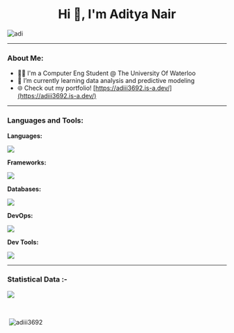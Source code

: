 <h1 align="center">Hi 👋, I'm Aditya Nair</h1>

<img align="center" src="https://github.com/user-attachments/assets/fba07901-637b-467f-be87-0e8ba0c91ee4" alt="adi"/>

---

### About Me:
- 👨‍💻 I'm a Computer Eng Student @ The University Of Waterloo
- 🌱 I’m currently learning data analysis and predictive modeling
- 🌐 Check out my portfolio! [https://adiii3692.is-a.dev/](https://adiii3692.is-a.dev/)

---

<h3 align="left">Languages and Tools:</h3>

<p align="left">
<!--   Core Programming Languages -->
  <b>Languages:</b><br>
  <p>
    <a href="https://skillicons.dev">
      <img src="https://skillicons.dev/icons?i=java,python,c,cpp,cs,html,css,javascript,typescript&theme=light" />
    </a>
  </p>

  <!-- Frameworks -->
  <b>Frameworks:</b><br>
  <p>
    <a href="https://skillicons.dev">
      <img src="https://skillicons.dev/icons?i=nodejs,expressjs,react,angular,next,threejs,django,flask,dotnet,spring,kotlin&theme=light" />
    </a>
  </p>

  <!-- Databases -->
  <b>Databases:</b><br>
  <p>
    <a href="https://skillicons.dev">
      <img src="https://skillicons.dev/icons?i=mongodb,mysql,postgres,sqlite,prisma,redis&theme=light" />
    </a>
  </p>

  <!-- DevOps -->
  <b>DevOps:</b><br>
  <p>
    <a href="https://skillicons.dev">
      <img src="https://skillicons.dev/icons?i=selenium,jest,cypress,maven,azure,aws,docker,kubernetes,jenkins&theme=light" />
    </a>
  </p>
  
  <!-- Dev Tools -->
  <b>Dev Tools:</b><br>
  <p>
    <a href="https://skillicons.dev">
      <img src="https://skillicons.dev/icons?i=git,github,visualstudio,eclipse,idea,figma,postman,linux,ubuntu&theme=light" />
    </a>
  </p>
</p>

---

<h3>Statistical Data :-</h3>
<p><img align="center"
    src="https://github-readme-stats.vercel.app/api/top-langs?username=adiii3692&show_icons=true&locale=en&layout=compact&title_font=bold&theme=graywhite"/></p>
<br>

<p>&nbsp;<img align="center" src="https://github-readme-stats.vercel.app/api?username=adiii3692&show_icons=true&locale=en&repo=convoychat&theme=graywhite"
    alt="adiii3692" /></p>
